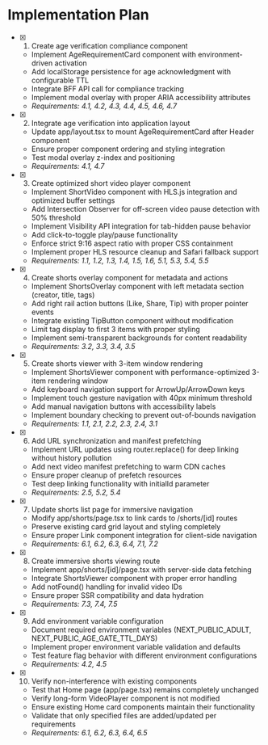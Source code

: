 # Implementation Plan

- [x] 1. Create age verification compliance component



  - Implement AgeRequirementCard component with environment-driven activation
  - Add localStorage persistence for age acknowledgment with configurable TTL
  - Integrate BFF API call for compliance tracking
  - Implement modal overlay with proper ARIA accessibility attributes
  - _Requirements: 4.1, 4.2, 4.3, 4.4, 4.5, 4.6, 4.7_

- [x] 2. Integrate age verification into application layout



  - Update app/layout.tsx to mount AgeRequirementCard after Header component
  - Ensure proper component ordering and styling integration
  - Test modal overlay z-index and positioning
  - _Requirements: 4.1, 4.7_

- [x] 3. Create optimized short video player component



  - Implement ShortVideo component with HLS.js integration and optimized buffer settings
  - Add Intersection Observer for off-screen video pause detection with 50% threshold
  - Implement Visibility API integration for tab-hidden pause behavior
  - Add click-to-toggle play/pause functionality
  - Enforce strict 9:16 aspect ratio with proper CSS containment
  - Implement proper HLS resource cleanup and Safari fallback support
  - _Requirements: 1.1, 1.2, 1.3, 1.4, 1.5, 1.6, 5.1, 5.3, 5.4, 5.5_

- [x] 4. Create shorts overlay component for metadata and actions



  - Implement ShortsOverlay component with left metadata section (creator, title, tags)
  - Add right rail action buttons (Like, Share, Tip) with proper pointer events
  - Integrate existing TipButton component without modification
  - Limit tag display to first 3 items with proper styling
  - Implement semi-transparent backgrounds for content readability
  - _Requirements: 3.2, 3.3, 3.4, 3.5_

- [x] 5. Create shorts viewer with 3-item window rendering



  - Implement ShortsViewer component with performance-optimized 3-item rendering window
  - Add keyboard navigation support for ArrowUp/ArrowDown keys
  - Implement touch gesture navigation with 40px minimum threshold
  - Add manual navigation buttons with accessibility labels
  - Implement boundary checking to prevent out-of-bounds navigation
  - _Requirements: 1.1, 2.1, 2.2, 2.3, 2.4, 3.1_

- [x] 6. Add URL synchronization and manifest prefetching



  - Implement URL updates using router.replace() for deep linking without history pollution
  - Add next video manifest prefetching to warm CDN caches
  - Ensure proper cleanup of prefetch resources
  - Test deep linking functionality with initialId parameter
  - _Requirements: 2.5, 5.2, 5.4_

- [x] 7. Update shorts list page for immersive navigation



  - Modify app/shorts/page.tsx to link cards to /shorts/[id] routes
  - Preserve existing card grid layout and styling completely
  - Ensure proper Link component integration for client-side navigation
  - _Requirements: 6.1, 6.2, 6.3, 6.4, 7.1, 7.2_

- [x] 8. Create immersive shorts viewing route





  - Implement app/shorts/[id]/page.tsx with server-side data fetching
  - Integrate ShortsViewer component with proper error handling
  - Add notFound() handling for invalid video IDs
  - Ensure proper SSR compatibility and data hydration
  - _Requirements: 7.3, 7.4, 7.5_

- [x] 9. Add environment variable configuration



  - Document required environment variables (NEXT_PUBLIC_ADULT, NEXT_PUBLIC_AGE_GATE_TTL_DAYS)
  - Implement proper environment variable validation and defaults
  - Test feature flag behavior with different environment configurations
  - _Requirements: 4.2, 4.5_

- [x] 10. Verify non-interference with existing components



  - Test that Home page (app/page.tsx) remains completely unchanged
  - Verify long-form VideoPlayer component is not modified
  - Ensure existing Home card components maintain their functionality
  - Validate that only specified files are added/updated per requirements
  - _Requirements: 6.1, 6.2, 6.3, 6.4, 6.5_